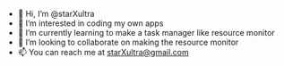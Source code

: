 - 👋 Hi, I’m @starXultra
- 👀 I’m interested in coding my own apps
- 🌱 I’m currently learning to make a task manager like resource monitor
- 💞️ I’m looking to collaborate on making the resource monitor
- 📫 You can reach me at starXultra@gmail.com
<!---
starXultra/starXultra is a ✨ special ✨ repository because its `README.md` (this file) appears on your GitHub profile.
You can click the Preview link to take a look at your changes.
--->
